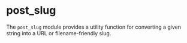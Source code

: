 # post_slug
The `post_slug` module provides a utility function for converting a given string into a URL or filename-friendly slug.
